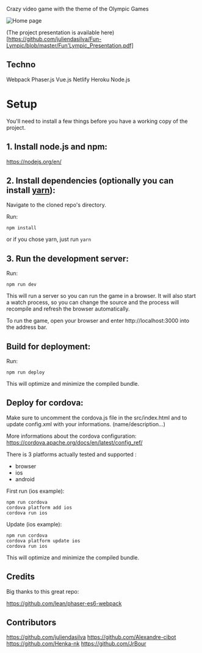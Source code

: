 Crazy video game with the theme of the Olympic Games

![Home page](https://github.com/juliendasilva/Fun-Lympic/blob/master/assets/home.png)

(The project presentation is available here)[https://github.com/juliendasilva/Fun-Lympic/blob/master/Fun'Lympic_Presentation.pdf]

## Techno
Webpack
Phaser.js
Vue.js
Netlify
Heroku
Node.js

# Setup
You'll need to install a few things before you have a working copy of the project.

## 1. Install node.js and npm:

https://nodejs.org/en/


## 2. Install dependencies (optionally you can install [yarn](https://yarnpkg.com/)):

Navigate to the cloned repo's directory.

Run:

```npm install``` 

or if you chose yarn, just run ```yarn```

## 3. Run the development server:

Run:

```npm run dev```

This will run a server so you can run the game in a browser. It will also start a watch process, so you can change the source and the process will recompile and refresh the browser automatically.

To run the game, open your browser and enter http://localhost:3000 into the address bar.


## Build for deployment:

Run:

```npm run deploy```

This will optimize and minimize the compiled bundle.

## Deploy for cordova:
Make sure to uncomment the cordova.js file in the src/index.html and to update config.xml with your informations. (name/description...)

More informations about the cordova configuration:
https://cordova.apache.org/docs/en/latest/config_ref/

There is 3 platforms actually tested and supported : 
- browser
- ios
- android

First run (ios example):

```
npm run cordova
cordova platform add ios
cordova run ios
```

Update (ios example):

```
npm run cordova
cordova platform update ios
cordova run ios
```

This will optimize and minimize the compiled bundle.

## Credits
Big thanks to this great repo:

https://github.com/lean/phaser-es6-webpack

## Contributors

https://github.com/juliendasilva
https://github.com/Alexandre-cibot
https://github.com/Henka-nk
https://github.com/JrBour